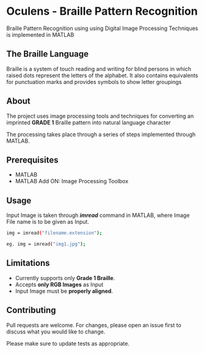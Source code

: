 # Oculens - Braille Pattern Recognition 

Braille Pattern Recognition using using Digital Image Processing Techniques is implemented in MATLAB

## The Braille Language

Braille is a system of touch reading and writing for blind persons in which raised dots represent the letters of the alphabet. It also contains equivalents for punctuation marks and provides symbols to show letter groupings

## About

The project uses image processing tools and techniques for converting an imprinted __GRADE 1__ Braille pattern into natural language character

The processing takes place through a series of steps implemented through MATLAB. 

## Prerequisites
* MATLAB
* MATLAB Add ON: Image Processing Toolbox

## Usage

Input Image is taken through _**imread**_ command in MATLAB, where Image File name is to be given as Input.

```bash
img = imread("filename.extension");

eg. img = imread("img1.jpg");
```

## Limitations

* Currently supports only **Grade 1 Braille**.
* Accepts **only RGB Images** as Input
* Input Image must be **properly aligned**.

## Contributing
Pull requests are welcome. For changes, please open an issue first to discuss what you would like to change.

Please make sure to update tests as appropriate.




